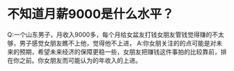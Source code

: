 # 不知道月薪9000是什么水平？
Q:一个山东男子，月收入9000多，每个月给女盆友打钱女朋友管钱觉得赚的不太够，男子感觉女朋友瞧不上他，觉得他不上进，
A:你女朋关注的的点可能是对未来的预期，希望未来经济的保障更稳一些，女朋友把赚钱这件事拍的比较靠前，排在你之前。你女朋友而可能认为的年收入的上进。